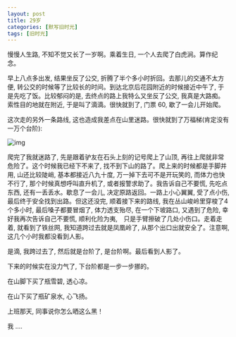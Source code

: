 ```yaml
---
layout: post
title: 29岁
categories: [默写旧时光]
tags: [旧时光]
---
```


慢慢人生路, 不知不觉又长了一岁啊。乘着生日, 一个人去爬了白虎涧。算作纪念。

早上八点多出发, 结果坐反了公交, 折腾了半个多小时折回。去那儿的交通不太方便, 转公交的时候等了比较长的时间。到达北京后花园附近的时候接近中午了, 于是先吃了饭。比较郁闷的是, 去终点的路上我特么又坐反了公交, 我真是大路痴。索性目的地就在附近, 于是叫了滴滴。很快就到了, 门票 60, 歇了一会儿开始爬。

这次走的另外一条路线, 这也造成我差点在山里迷路。很快就到了万福梯(肯定没有一万个台阶):

![img](http://wx3.sinaimg.cn/mw690/6c9ce165ly1ffs9hyh600j21w02io4qs.jpg) 

爬完了我就迷路了, 先是跟着驴友在石头上刻的记号爬上了山顶, 再往上爬就非常危险了。这个时候我已经下不来了, 找不到下山的路了。爬上来的时候都是手脚并用, 山还比较陡峭, 基本都接近八九十度, 万一掉下去可不是开玩笑的, 而体力也快不行了, 那个时候真想呼叫直升机了, 或者报警求助了。我告诉自己不要慌, 先吃点东西, 还有一丢丢水。歇息了一会儿, 决定原路返回。一路上小心翼翼, 受了点小伤, 最后终于安全找到出路。但这还没完, 顺着接下来的路线, 我在丛山峻岭里穿梭了4个多小时, 最后嗓子都要冒烟了, 体力透支殆尽, 在一个下坡路口, 又遇到了危险, 幸好我再次告诉自己不要慌, 顺利化险为夷,　只是手臂擦破了几处小伤口。走着走着, 就看到了铁丝网, 我知道跨过去就是凤凰岭了, 从那个出口出就安全了。注意啊, 这几个小时我都没看到人影。

是滴, 我跨过去了, 然后就是台阶了, 是台阶啊。最后看到人影了。

下来的时候实在没力气了, 下台阶都是一步一步挪的。

在山脚下买了瓶雪碧, 透心凉。

在山下买了瓶矿泉水, 心飞扬。

上班那天, 同事说你怎么晒这么黑！

我 .... 